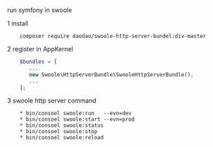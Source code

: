 run symfony in swoole

1 install 
```text
	composer require daodao/swoole-http-server-bundel:div-master
```

2 register in AppKernel
```php
	$bundles = [
       ...
       new Swoole\HttpServerBundle\SwooleHttpServerBundle(),
       ...
    ];
```

3 swoole http server command
```text
	* bin/consoel swoole:run   --evn=dev
	* bin/consoel swoole:start --evn=prod
	* bin/consoel swoole:status
	* bin/consoel swoole:stop
	* bin/consoel swoole:reload
```
